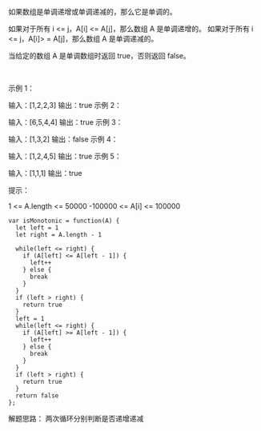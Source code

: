 如果数组是单调递增或单调递减的，那么它是单调的。

如果对于所有 i <= j，A[i] <= A[j]，那么数组 A 是单调递增的。 如果对于所有 i <= j，A[i]> = A[j]，那么数组 A 是单调递减的。

当给定的数组 A 是单调数组时返回 true，否则返回 false。

 

示例 1：

输入：[1,2,2,3]
输出：true
示例 2：

输入：[6,5,4,4]
输出：true
示例 3：

输入：[1,3,2]
输出：false
示例 4：

输入：[1,2,4,5]
输出：true
示例 5：

输入：[1,1,1]
输出：true
 

提示：

1 <= A.length <= 50000
-100000 <= A[i] <= 100000


```
var isMonotonic = function(A) {
  let left = 1
  let right = A.length - 1

  while(left <= right) {
    if (A[left] <= A[left - 1]) {
      left++
    } else {
      break
    }
  }
  if (left > right) {
    return true
  }
  left = 1
  while(left <= right) {
    if (A[left] >= A[left - 1]) {
      left++
    } else {
      break
    }
  }
  if (left > right) {
    return true
  }
  return false
};
```

解题思路： 两次循环分别判断是否递增递减